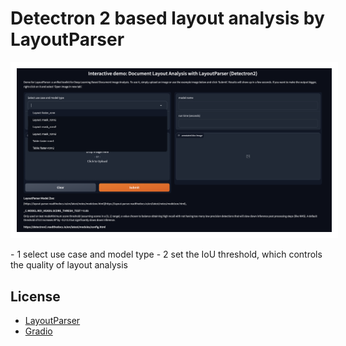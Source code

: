 # Detectron 2 based layout analysis by LayoutParser


<p align="center"><img src="https://github.com/er1czz/layout_analysis_UI/blob/main/LayoutParser_Gradio.png" style = "border:10px solid white"></p> 
- 1 select use case and model type
- 2 set the IoU threshold, which controls the quality of layout analysis

## License
- [LayoutParser](https://github.com/Layout-Parser/layout-parser/blob/04e28168d820eea3a1ff1e098078323e7b48648b/LICENSE)
- [Gradio](https://github.com/gradio-app/gradio/blob/34f6b22efbfedfa569d452f3f99ed2e6593e3c21/LICENSE)
